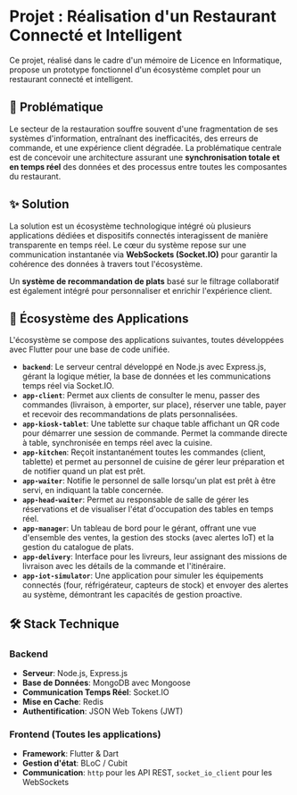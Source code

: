 # Projet : Réalisation d'un Restaurant Connecté et Intelligent

Ce projet, réalisé dans le cadre d'un mémoire de Licence en Informatique, propose un prototype fonctionnel d'un écosystème complet pour un restaurant connecté et intelligent. 

## 🎯 Problématique

Le secteur de la restauration souffre souvent d'une fragmentation de ses systèmes d'information, entraînant des inefficacités, des erreurs de commande, et une expérience client dégradée. La problématique centrale est de concevoir une architecture assurant une **synchronisation totale et en temps réel** des données et des processus entre toutes les composantes du restaurant. 

## ✨ Solution

La solution est un écosystème technologique intégré où plusieurs applications dédiées et dispositifs connectés interagissent de manière transparente en temps réel. Le cœur du système repose sur une communication instantanée via **WebSockets (Socket.IO)** pour garantir la cohérence des données à travers tout l'écosystème. 

Un **système de recommandation de plats** basé sur le filtrage collaboratif est également intégré pour personnaliser et enrichir l'expérience client. 


## 📱 Écosystème des Applications

L'écosystème se compose des applications suivantes, toutes développées avec Flutter pour une base de code unifiée. 

* **`backend`**: Le serveur central développé en Node.js avec Express.js, gérant la logique métier, la base de données et les communications temps réel via Socket.IO. 
* **`app-client`**: Permet aux clients de consulter le menu, passer des commandes (livraison, à emporter, sur place), réserver une table, payer et recevoir des recommandations de plats personnalisées. 
* **`app-kiosk-tablet`**: Une tablette sur chaque table affichant un QR code pour démarrer une session de commande. Permet la commande directe à table, synchronisée en temps réel avec la cuisine. 
* **`app-kitchen`**: Reçoit instantanément toutes les commandes (client, tablette) et permet au personnel de cuisine de gérer leur préparation et de notifier quand un plat est prêt. 
* **`app-waiter`**: Notifie le personnel de salle lorsqu'un plat est prêt à être servi, en indiquant la table concernée. 
* **`app-head-waiter`**: Permet au responsable de salle de gérer les réservations et de visualiser l'état d'occupation des tables en temps réel. 
* **`app-manager`**: Un tableau de bord pour le gérant, offrant une vue d'ensemble des ventes, la gestion des stocks (avec alertes IoT) et la gestion du catalogue de plats. 
* **`app-delivery`**: Interface pour les livreurs, leur assignant des missions de livraison avec les détails de la commande et l'itinéraire. 
* **`app-iot-simulator`**: Une application pour simuler les équipements connectés (four, réfrigérateur, capteurs de stock) et envoyer des alertes au système, démontrant les capacités de gestion proactive. 

## 🛠️ Stack Technique

### Backend
* **Serveur**: Node.js, Express.js 
* **Base de Données**: MongoDB avec Mongoose 
* **Communication Temps Réel**: Socket.IO 
* **Mise en Cache**: Redis 
* **Authentification**: JSON Web Tokens (JWT) 

### Frontend (Toutes les applications)
* **Framework**: Flutter & Dart 
* **Gestion d'état**: BLoC / Cubit 
* **Communication**: `http` pour les API REST, `socket_io_client` pour les WebSockets 
